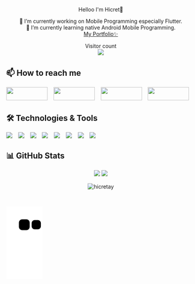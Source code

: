 ## 
<p align="center">
  Helloo I'm Hicret👋
</p>
<p align="center">
🔭 I’m currently working on Mobile Programming especially Flutter. <br>
🌱 I’m currently learning native Android Mobile Programming. <br>
<!-- 👯 I’m looking to collaborate people for Flutter learning. <br> -->
<a href="https://hicretay.github.io/"<b>My Portfolio✨</b></a><br>
<p align='center'> 
  Visitor count<br>
  <img src="https://profile-counter.glitch.me/hicretay/count.svg" />
</p>

## 📫 How to reach me
<a href="https://www.linkedin.com/in/hicret-ay/"><img src="https://img.shields.io/badge/LinkedIn-0077B5?style=for-the-badge&logo=linkedin&logoColor=white" width="110" height="35"></a>&nbsp;&nbsp;&nbsp;
<a href="mailto:hiicretay@gmail.com"><img src="https://img.shields.io/badge/Gmail-D14836?style=for-the-badge&logo=gmail&logoColor=white" width="110" height="35"></a>&nbsp;&nbsp;&nbsp;
<a href="https://discord.com/channels/@hicrett#99"><img src="https://img.shields.io/badge/Discord-5865F2?style=for-the-badge&logo=discord&logoColor=white" width="110" height="35"></a>&nbsp;&nbsp;&nbsp;
</a>
<a href="https://medium.com/@hicretay"><img src="https://img.shields.io/badge/Medium-12100E?style=for-the-badge&logo=medium&logoColor=white" width="110" height="35"></a>&nbsp;&nbsp;&nbsp;

## 🛠 Technologies & Tools 
 <p>
       <img src="https://img.icons8.com/color/48/000000/flutter.png" /> &nbsp;&nbsp;
            <img src="https://img.icons8.com/color/48/000000/firebase.png" /> &nbsp;&nbsp;
            <img src="https://img.icons8.com/color/48/000000/dart.png" /> &nbsp;&nbsp;
            <img src="https://img.icons8.com/color/48/000000/git.png" /> &nbsp;&nbsp;
            <img src="https://img.icons8.com/color/48/000000/android-studio--v3.png" /> &nbsp;&nbsp;
            <img src="https://img.icons8.com/color/48/000000/visual-studio-code-2019.png" /> &nbsp;&nbsp;
            <img src="https://img.icons8.com/color/48/000000/c-sharp-logo-2.png"/> &nbsp;&nbsp;
            <img src="https://img.icons8.com/color/48/000000/microsoft-sql-server.png"/> &nbsp;&nbsp;
  
<br />
</p>

## 📊 GitHub Stats

<p align="center">
 <img src="https://github-readme-stats.vercel.app/api/top-langs/?username=hicretay&show_icons=true&count_private=true&theme=dark" width="350">
 <img src="https://github-readme-stats.vercel.app/api?username=hicretay&show_icons=true&count_private=true&theme=dark" width="350">
  
<br />

<p align="center">
   <img align="center" src="https://github-readme-streak-stats.herokuapp.com/?user=hicretay&theme=dark&count_private=true" alt="hicretay" />
</p>
<br/>

![snake svg](https://github.com/hicretay/hicretay/blob/output/github-contribution-grid-snake.svg)
<!-- ![snake gif](https://github.com/hicrett/hicrett/blob/output/github-contribution-grid-snake.gif) -->

</p>
